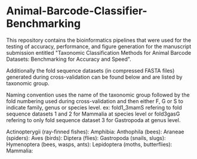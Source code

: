 # Animal-Barcode-Classifier-Benchmarking
This repository contains the bioinformatics pipelines that were used for the testing of accuracy, performance, and figure generation for the manuscript submission entitled "Taxonomic Classification Methods for Animal Barcode Datasets: Benchmarking for Accuracy and Speed".

Additionally the fold sequence datasets (in compressed FASTA files) generated during cross-validation can be found below and are listed by taxonomic group.

Naming convention uses the name of the taxonomic group followed by the fold numbering used during cross-validation and then either F, G or S to indicate family, genus or species level. ex: fold1_3mamS refering to fold sequence datasets 1 and 2 for Mammalia at species level or fold3gasG refering to only fold sequence dataset 3 for Gastropoda at genus level.

Actinopterygii (ray-finned fishes):
Amphibia: 
Anthophila (bees): 
Araneae (spiders):
Aves (birds):
Diptera (flies):
Gastropoda (snails, slugs):
Hymenoptera (bees, wasps, ants):
Lepidoptera (moths, butterflies):
Mammalia: 
